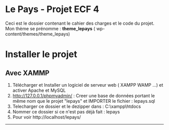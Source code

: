 # Le Pays - Projet ECF 4
Ceci est le dossier contenant le cahier des charges et le code du projet. Mon thème se prénomme : **theme_lepays** ( wp-content/themes/theme_lepays)
# Installer le projet 
## Avec XAMMP 
1. Télécharger et Installer un logiciel de serveur web ( XAMPP WAMP ...)  et activer Apache et MySQL
2. http://127.0.0.1/phpmyadmin/ : Creer une base de données portant le même nom que le projet "lepays" et IMPORTER le fichier : lepays.sql
3. Telecharger ce dossier et le dezipper dans : C:\xampp\htdocs 
4. Nommer ce dossier si ce n'est pas déjà fait : lepays
5. Pour voir http://localhost/lepays/
- - -

